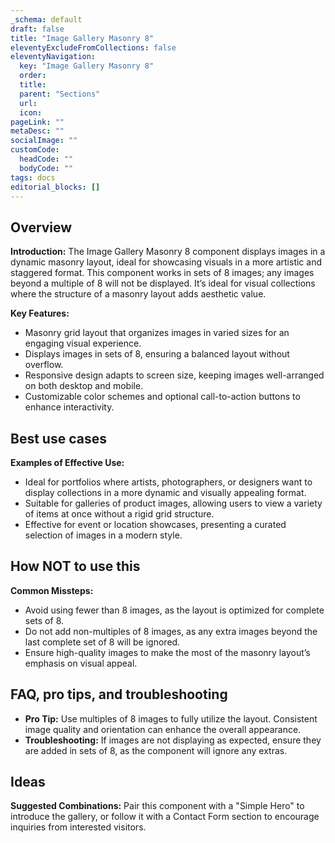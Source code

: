 ```yaml
---
_schema: default
draft: false
title: "Image Gallery Masonry 8"
eleventyExcludeFromCollections: false
eleventyNavigation:
  key: "Image Gallery Masonry 8"
  order: 
  title: 
  parent: "Sections"
  url: 
  icon: 
pageLink: ""
metaDesc: ""
socialImage: ""
customCode:
  headCode: ""
  bodyCode: ""
tags: docs
editorial_blocks: []
---
```

## Overview
**Introduction:** The Image Gallery Masonry 8 component displays images in a dynamic masonry layout, ideal for showcasing visuals in a more artistic and staggered format. This component works in sets of 8 images; any images beyond a multiple of 8 will not be displayed. It’s ideal for visual collections where the structure of a masonry layout adds aesthetic value.

**Key Features:** 
- Masonry grid layout that organizes images in varied sizes for an engaging visual experience.
- Displays images in sets of 8, ensuring a balanced layout without overflow.
- Responsive design adapts to screen size, keeping images well-arranged on both desktop and mobile.
- Customizable color schemes and optional call-to-action buttons to enhance interactivity.

## Best use cases
**Examples of Effective Use:** 
- Ideal for portfolios where artists, photographers, or designers want to display collections in a more dynamic and visually appealing format.
- Suitable for galleries of product images, allowing users to view a variety of items at once without a rigid grid structure.
- Effective for event or location showcases, presenting a curated selection of images in a modern style.

## How **NOT** to use this
**Common Missteps:** 
- Avoid using fewer than 8 images, as the layout is optimized for complete sets of 8.
- Do not add non-multiples of 8 images, as any extra images beyond the last complete set of 8 will be ignored.
- Ensure high-quality images to make the most of the masonry layout’s emphasis on visual appeal.

## FAQ, pro tips, and troubleshooting
- **Pro Tip:** Use multiples of 8 images to fully utilize the layout. Consistent image quality and orientation can enhance the overall appearance.
- **Troubleshooting:** If images are not displaying as expected, ensure they are added in sets of 8, as the component will ignore any extras.

## Ideas
**Suggested Combinations:** Pair this component with a "Simple Hero" to introduce the gallery, or follow it with a Contact Form section to encourage inquiries from interested visitors.
